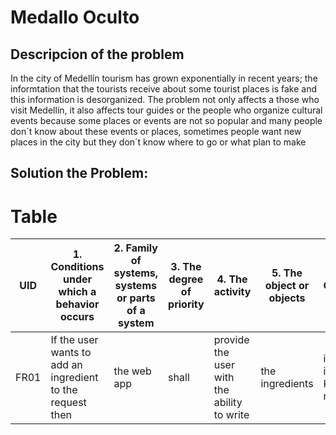 # **Medallo Oculto**
## **Descripcion of the problem**
In the city of Medellín tourism has grown exponentially in recent years; the informtation that the tourists receive about some tourist places is fake and this information is desorganized.
The problem not only affects a those who visit Medellín, it also affects tour guides or the people who organize cultural events because some places or events are not so popular and many  people don´t know about these events or places, sometimes people  want new places in the city but they  don´t know where to go or what plan to make
## Solution the Problem: ##
# Table

| UID  | 1. Conditions under which a behavior occurs | 2. Family of systems, systems or parts of a system | 3. The degree of priority | 4. The activity | 5. The object or objects | 6. Conditionality in the object | 7. The complementary details | Verification method (adjacency, completeness) |
|------|---------------------------------------------|---------------------------------------------------|----------------------------|-----------------|---------------------------|------------------------------|-------------------------------|--------------------------------------------|
| FR01 | If the user wants to add an ingredient to the request then | the web app | shall | provide the user with the ability to write | the ingredients | if the list of items in their Kitchen is nonempty | | |


